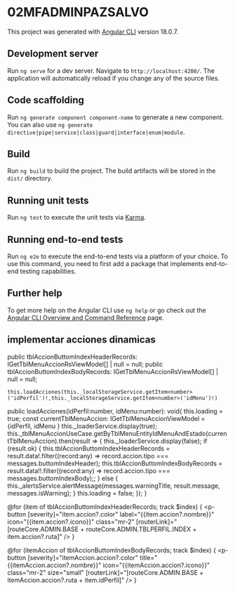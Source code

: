 # 02MFADMINPAZSALVO

This project was generated with [Angular CLI](https://github.com/angular/angular-cli) version 18.0.7.

## Development server

Run `ng serve` for a dev server. Navigate to `http://localhost:4200/`. The application will automatically reload if you change any of the source files.

## Code scaffolding

Run `ng generate component component-name` to generate a new component. You can also use `ng generate directive|pipe|service|class|guard|interface|enum|module`.

## Build

Run `ng build` to build the project. The build artifacts will be stored in the `dist/` directory.

## Running unit tests

Run `ng test` to execute the unit tests via [Karma](https://karma-runner.github.io).

## Running end-to-end tests

Run `ng e2e` to execute the end-to-end tests via a platform of your choice. To use this command, you need to first add a package that implements end-to-end testing capabilities.

## Further help

To get more help on the Angular CLI use `ng help` or go check out the [Angular CLI Overview and Command Reference](https://angular.dev/tools/cli) page.

## implementar acciones dinamicas

  public tblAccionButtomIndexHeaderRecords: IGetTblMenuAccionRsViewModel[] | null = null;
  public tblAccionButtomIndexBodyRecords: IGetTblMenuAccionRsViewModel[] | null = null;
 
    this.loadAcciones(this._localStorageService.getItem<number>('idPerfil')!,this._localStorageService.getItem<number>('idMenu')!)
  public  loadAcciones(idPerfil:number, idMenu:number): void{
    this.loading = true;
    const currentTblMenuAccion: IGetTblMenuAccionViewModel = {idPerfil, idMenu }
    this._loaderService.display(true);
    this._tblMenuAccionUseCase.getByTblMenuEntityIdMenuAndEstado(currentTblMenuAccion).then(result => {
      this._loaderService.display(false);
      if (result.ok) {
        this.tblAccionButtomIndexHeaderRecords = result.data!.filter((record:any) => record.accion.tipo === messages.buttomIndexHeader);
        this.tblAccionButtomIndexBodyRecords = result.data!!.filter((record:any) => record.accion.tipo === messages.buttomIndexBody);;
      } else {
        this._alertsService.alertMessage(messages.warningTitle, result.message, messages.isWarning);
      }
      this.loading = false;
    });
  }

  @for (item of tblAccionButtomIndexHeaderRecords; track $index) {
      <p-button [severity]="item.accion?.color" label="{{item.accion?.nombre}}" icon="{{item.accion?.icono}}"
        class="mr-2" [routerLink]="[routeCore.ADMIN.BASE + routeCore.ADMIN.TBLPERFIL.INDEX + item.accion?.ruta]" />
      }
      
  @for (itemAccion of tblAccionButtomIndexBodyRecords; track $index) {
          <p-button [severity]="itemAccion.accion?.color" title="{{itemAccion.accion?.nombre}}"
            icon="{{itemAccion.accion?.icono}}" class="mr-2" size="small"
            [routerLink]="[routeCore.ADMIN.BASE + itemAccion.accion?.ruta + item.idPerfil]" />
          }
